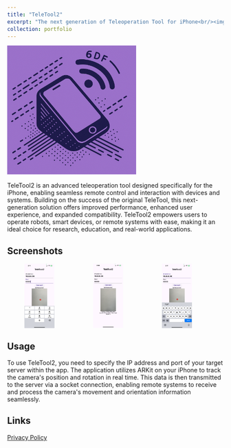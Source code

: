 ```yaml
---
title: "TeleTool2"
excerpt: "The next generation of Teleoperation Tool for iPhone<br/><img src='/images/projects/teletool2.png' width=200 height=200>"
collection: portfolio
---
```


<img src='/images/projects/teletool2.png' width=300 height=300>

TeleTool2 is an advanced teleoperation tool designed specifically for the iPhone, enabling seamless remote control and interaction with devices and systems. Building on the success of the original TeleTool, this next-generation solution offers improved performance, enhanced user experience, and expanded compatibility. TeleTool2 empowers users to operate robots, smart devices, or remote systems with ease, making it an ideal choice for research, education, and real-world applications.



Screenshots
-------

<div style="display: flex; gap: 10px;">
  <img src="/images/projects/1.png" width="150" height="150" style="object-fit:contain;">
  <img src="/images/projects/2.png" width="150" height="150" style="object-fit:contain;">
  <img src="/images/projects/3.png" width="150" height="150" style="object-fit:contain;">
</div>


Usage
-----
To use TeleTool2, you need to specify the IP address and port of your target server within the app. The application utilizes ARKit on your iPhone to track the camera's position and rotation in real time. This data is then transmitted to the server via a socket connection, enabling remote systems to receive and process the camera's movement and orientation information seamlessly.


Links
-----
[Privacy Policy](/portfolio/teletool2/privacy)